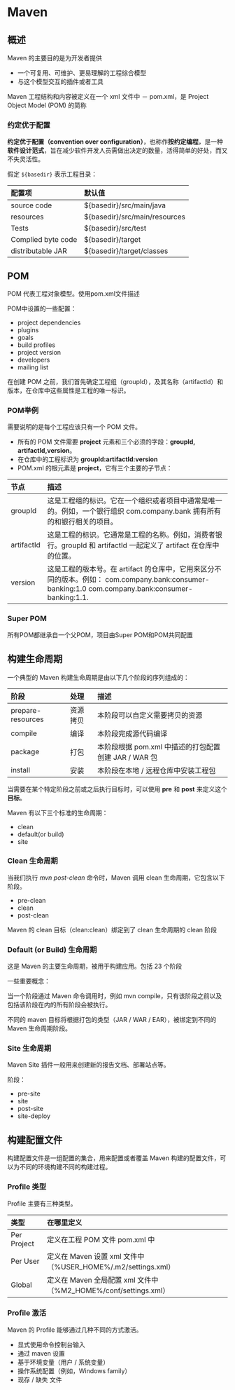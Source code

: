 

# Maven

## 概述

Maven 的主要目的是为开发者提供

- 一个可复用、可维护、更易理解的工程综合模型
- 与这个模型交互的插件或者工具



Maven 工程结构和内容被定义在一个 xml 文件中 － pom.xml，是 Project Object Model (POM) 的简称



### 约定优于配置

**约定优于配置（convention over configuration）**，也称作**按约定编程**，是一种**软件设计范式**，旨在减少软件开发人员需做出决定的数量，活得简单的好处，而又不失灵活性。

假定 `${basedir}` 表示工程目录：

| 配置项             | 默认值                        |
| :----------------- | :---------------------------- |
| source code        | ${basedir}/src/main/java      |
| resources          | ${basedir}/src/main/resources |
| Tests              | ${basedir}/src/test           |
| Complied byte code | ${basedir}/target             |
| distributable JAR  | ${basedir}/target/classes     |



## POM

POM 代表工程对象模型。使用pom.xml文件描述

POM中设置的一些配置：

- project dependencies
- plugins
- goals
- build profiles
- project version
- developers
- mailing list

在创建 POM 之前，我们首先确定工程组（groupId），及其名称（artifactId）和版本，在仓库中这些属性是工程的唯一标识。



### POM举例

需要说明的是每个工程应该只有一个 POM 文件。

- 所有的 POM 文件需要 **project** 元素和三个必须的字段：**groupId, artifactId,version**。
- 在仓库中的工程标识为 **groupId:artifactId:version**
- POM.xml 的根元素是 **project**，它有三个主要的子节点：

| 节点       | 描述                                                         |
| :--------- | :----------------------------------------------------------- |
| groupId    | 这是工程组的标识。它在一个组织或者项目中通常是唯一的。例如，一个银行组织 com.company.bank 拥有所有的和银行相关的项目。 |
| artifactId | 这是工程的标识。它通常是工程的名称。例如，消费者银行。groupId 和 artifactId 一起定义了 artifact 在仓库中的位置。 |
| version    | 这是工程的版本号。在 artifact 的仓库中，它用来区分不同的版本。例如： com.company.bank:consumer-banking:1.0 com.company.bank:consumer-banking:1.1. |



### Super POM

所有POM都继承自一个父POM，项目由Super POM和POM共同配置



## 构建生命周期

一个典型的 Maven 构建生命周期是由以下几个阶段的序列组成的：

| 阶段              | 处理     | 描述                                                 |
| :---------------- | :------- | :--------------------------------------------------- |
| prepare-resources | 资源拷贝 | 本阶段可以自定义需要拷贝的资源                       |
| compile           | 编译     | 本阶段完成源代码编译                                 |
| package           | 打包     | 本阶段根据 pom.xml 中描述的打包配置创建 JAR / WAR 包 |
| install           | 安装     | 本阶段在本地 / 远程仓库中安装工程包                  |

当需要在某个特定阶段之前或之后执行目标时，可以使用 **pre** 和 **post** 来定义这个**目标**。

Maven 有以下三个标准的生命周期：

- clean
- default(or build)
- site



### Clean 生命周期

当我们执行 *mvn post-clean* 命令时，Maven 调用 clean 生命周期，它包含以下阶段。

- pre-clean
- clean
- post-clean

Maven 的 clean 目标（clean:clean）绑定到了 clean 生命周期的 clean 阶段



### Default (or Build) 生命周期

这是 Maven 的主要生命周期，被用于构建应用。包括 23 个阶段

一些重要概念：

当一个阶段通过 Maven 命令调用时，例如 mvn compile，只有该阶段之前以及包括该阶段在内的所有阶段会被执行。

不同的 maven 目标将根据打包的类型（JAR / WAR / EAR），被绑定到不同的 Maven 生命周期阶段。



### Site 生命周期

Maven Site 插件一般用来创建新的报告文档、部署站点等。

阶段：

- pre-site
- site
- post-site
- site-deploy



## 构建配置文件

构建配置文件是一组配置的集合，用来配置或者覆盖 Maven 构建的配置文件，可以为不同的环境构建不同的构建过程。

### Profile 类型

Profile 主要有三种类型。

| 类型        | 在哪里定义                                                   |
| :---------- | :----------------------------------------------------------- |
| Per Project | 定义在工程 POM 文件 pom.xml 中                               |
| Per User    | 定义在 Maven 设置 xml 文件中 （%USER_HOME%/.m2/settings.xml） |
| Global      | 定义在 Maven 全局配置 xml 文件中 （%M2_HOME%/conf/settings.xml） |

### Profile 激活

Maven 的 Profile 能够通过几种不同的方式激活。

- 显式使用命令控制台输入
- 通过 maven 设置
- 基于环境变量（用户 / 系统变量）
- 操作系统配置（例如，Windows family）
- 现存 / 缺失 文件
